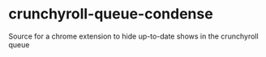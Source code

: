 # crunchyroll-queue-condense
Source for a chrome extension to hide up-to-date shows in the crunchyroll queue
